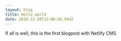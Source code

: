 ```yaml
---
layout: blog
title: Hello world
date: 2018-12-28T12:00:48.944Z
---
```

If all is well, this is the first blogpost with Netlify CMS
